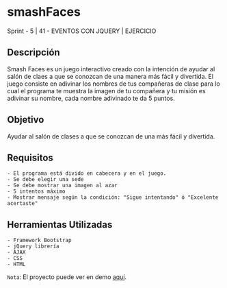 # smashFaces
Sprint - 5 | 41 - EVENTOS CON JQUERY | EJERCICIO

## Descripción

Smash Faces es un juego interactivo creado con la intención de ayudar al salón de claes a que se conozcan de una manera más fácil y divertida.
El juego consiste en adivinar los nombres de tus compañeras de clase para lo cual el programa te muestra la imagen de tu compañera y tu misión es adivinar su nombre, cada nombre adivinado te da 5 puntos.


## Objetivo

Ayudar al salón de clases a que se conozcan de una más fácil y divertida.


## Requisitos

	- El programa está divido en cabecera y en el juego.
	- Se debe elegir una sede 
	- Se debe mostrar una imagen al azar
	- 5 intentos máximo
	- Mostrar mensaje según la condición: "Sigue intentando" ó "Excelente acertaste"
	
	
## Herramientas Utilizadas

	- Framework Bootstrap
	- jQuery librería
	- AJAX
	- CSS
	- HTML

`Nota`: El proyecto puede ver en demo  [aquí](https://mgmp2.github.io/smashFaces/).
	
